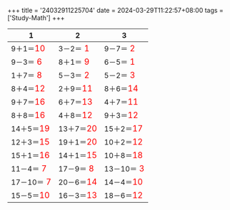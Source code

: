 +++ 
title = '24032911225704' 
date = 2024-03-29T11:22:57+08:00 
tags = ['Study-Math'] 
+++ 

1 | 2 | 3 
-- | -- | -- 
9＋1＝<font color=red size=4>10</font> | 3－2＝<font color=red size=4> 1</font> | 9－7＝<font color=red size=4> 2</font> 
9－3＝<font color=red size=4> 6</font> | 8＋1＝<font color=red size=4> 9</font> | 6－5＝<font color=red size=4> 1</font> 
1＋7＝<font color=red size=4> 8</font> | 5－3＝<font color=red size=4> 2</font> | 5－2＝<font color=red size=4> 3</font> 
8＋4＝<font color=red size=4>12</font> | 2＋9＝<font color=red size=4>11</font> | 8＋6＝<font color=red size=4>14</font> 
9＋7＝<font color=red size=4>16</font> | 6＋7＝<font color=red size=4>13</font> | 4＋7＝<font color=red size=4>11</font> 
8＋8＝<font color=red size=4>16</font> | 4＋8＝<font color=red size=4>12</font> | 9＋3＝<font color=red size=4>12</font> 
14＋5＝<font color=red size=4>19</font> | 13＋7＝<font color=red size=4>20</font> | 15＋2＝<font color=red size=4>17</font> 
12＋3＝<font color=red size=4>15</font> | 19＋1＝<font color=red size=4>20</font> | 10＋2＝<font color=red size=4>12</font> 
15＋1＝<font color=red size=4>16</font> | 14＋1＝<font color=red size=4>15</font> | 10＋8＝<font color=red size=4>18</font> 
11－4＝<font color=red size=4> 7</font> | 17－9＝<font color=red size=4> 8</font> | 13－10＝<font color=red size=4> 3</font> 
17－10＝<font color=red size=4> 7</font> | 20－6＝<font color=red size=4>14</font> | 14－4＝<font color=red size=4>10</font> 
15－5＝<font color=red size=4>10</font> | 16－3＝<font color=red size=4>13</font> | 18－6＝<font color=red size=4>12</font> 

